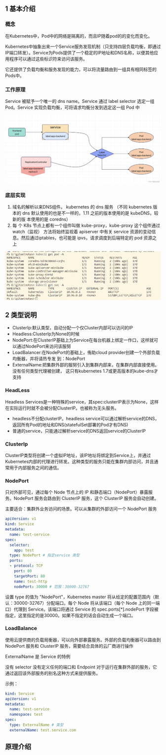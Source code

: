 ## 1 基本介绍

### 概念

在Kubernetes中，Pod中的网络是隔离的，而且IP随着pod的的变化而变化。

Kubernetes中抽象出来一个Service服务发现机制（只支持四层负载均衡，即通过IP端口转发）。Service为Pods提供了一个稳定的IP地址和DNS名称，以便其他应用程序可以通过这些标识符来访问该服务。

它还提供了负载均衡和服务发现的能力，可以将流量路由到一组具有相同标签的Pods中。

### 工作原理

Service 被赋予一个唯一的 dns name。Service 通过 label selector 选定一组 Pod。Service 实现负载均衡，可将请求均衡分发到选定这一组 Pod 中
 

![](image/2023-09-02-10-47-52.png)


### 底层实现
1. 域名的解析以来DNS组件。 kubernetes 的 dns 服务 （不同 kubernetes 版本的 dns 默认使用的也是不一样的，1.11 之前的版本使用的是 kubeDNS，较新的版 本使用的是 coredns）
2. 每 个 K8s 节点上都有一个组件叫做 kube-proxy，kube-proxy 这个组件通过 watch（监视） 方法将始终监视着 apiserver 中有关 service 资源的变动信息。然后通过iptables，也可能是 ipvs，请求调度到后端特定的 pod 资源之上

![](image/2023-08-30-23-25-25.png)




## 2 类型说明

* ClusterIp:默认类型，自动分配一个仅Cluster内部可以访问的IP
* Headless:ClusterIp为None的时候
* NodePort:在ClusterIP基础上为Service在每台机器上绑定一作口，这样就可以通过NodePort来访问该服努
* LoadBalancer:在NodePort的基础上，侑助cloud provider创建一个外部负载均衡器，并将请热专发 到：NodePort
* ExternalName:把集群外部的服努引入到集群内部来，在集群内部直接使用。没有任何类型代理被创建， 这只有kubernetes 1.7或更高版本的kube-dns才支持

### HeadLess
Headless Services是一种特殊的service，其spec:clusterIP表示为None，这样在实际运行时就不会被分配ClusterIP。也被称为无头服务。

* headless不分配clusterIP。headless service可以通过解析service的DNS，返回所有Pod的地址和DNS(statefulSet部署的Pod才有DNS)
* 普通的service，只能通过解析service的DNS返回service的ClusterIP



### ClusterIp
ClusterIP类型将创建一个虚拟IP地址，该IP地址将绑定到Service上，并通过Kubernetes内部的代理进行转发。这种类型的服务只能在集群内部访问，并且通常用于内部服务之间的通信。



### NodePort
只对外部可见，通过每个 Node 节点上的 IP 和静态端口（NodePort）暴露服务。NodePort 服务会路由到 ClusterIP 服务，这个 ClusterIP 服务会自动创建。

主要适合：集群外业务访问的场景。可以从集群的外部访问一个 NodePort 服务

```yml
apiVersion: v1
kind: Service
metadata:
  name: test-service
spec:
  selector:
    app: test
  type: NodePort # 指定service 类型
  ports:
  - protocol: TCP
    port: 80
    targetPort: 80
    name: test-http
    nodePort: 30000 # 范围：30000-32767
```

设置 type 的值为 "NodePort"，Kubernetes master 将从给定的配置范围内（默认：30000-32767）分配端口。每个 Node 将从该端口（每个 Node 上的同一端口）代理到 Service。该端口将通过 Service 的 spec.ports[*].nodePort 字段被指定，这里指定的是30000。如果不指定的话会自动生成一个端口。

### LoadBalance
使用云提供商的负载局衡器，可以向外部暴露服务。外部的负载均衡器可以路由到 NodePort 服务和 ClusterIP 服务，需要结合具体的云厂商进行操作

ExternalName 是 Service 的特例

没有 selector
没有定义任何的端口和 Endpoint
对于运行在集群外部的服务，它通过返回该外部服务的别名这种方式来提供服务。

示例：
```yaml
kind: Service
apiVersion: v1
metadata:
  name: test-service
  namespace: test
spec:
  type: ExternalName # 类型
  externalName: test.service.com
```


## 原理介绍
